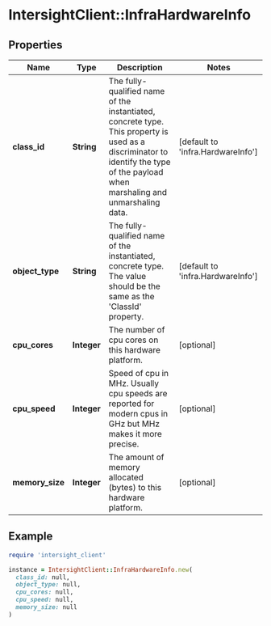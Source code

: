# IntersightClient::InfraHardwareInfo

## Properties

| Name | Type | Description | Notes |
| ---- | ---- | ----------- | ----- |
| **class_id** | **String** | The fully-qualified name of the instantiated, concrete type. This property is used as a discriminator to identify the type of the payload when marshaling and unmarshaling data. | [default to &#39;infra.HardwareInfo&#39;] |
| **object_type** | **String** | The fully-qualified name of the instantiated, concrete type. The value should be the same as the &#39;ClassId&#39; property. | [default to &#39;infra.HardwareInfo&#39;] |
| **cpu_cores** | **Integer** | The number of cpu cores on this hardware platform. | [optional] |
| **cpu_speed** | **Integer** | Speed of cpu in MHz. Usually cpu speeds are reported for modern cpus in GHz but MHz makes it more precise. | [optional] |
| **memory_size** | **Integer** | The amount of memory allocated (bytes) to this hardware platform. | [optional] |

## Example

```ruby
require 'intersight_client'

instance = IntersightClient::InfraHardwareInfo.new(
  class_id: null,
  object_type: null,
  cpu_cores: null,
  cpu_speed: null,
  memory_size: null
)
```

